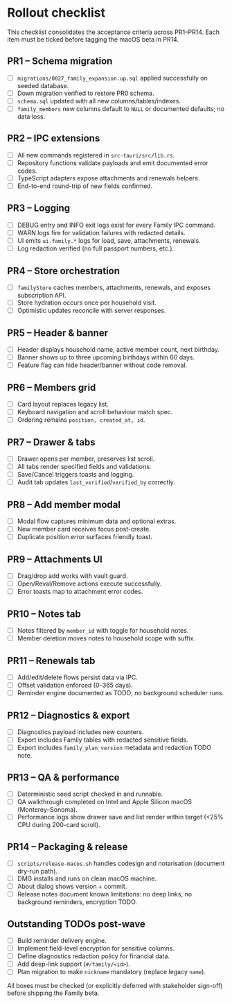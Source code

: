 # Rollout checklist

This checklist consolidates the acceptance criteria across PR1–PR14. Each item must be ticked before tagging the macOS beta in PR14.

## PR1 – Schema migration
- [ ] `migrations/0027_family_expansion.up.sql` applied successfully on seeded database.
- [ ] Down migration verified to restore PR0 schema.
- [ ] `schema.sql` updated with all new columns/tables/indexes.
- [ ] `family_members` new columns default to `NULL` or documented defaults; no data loss.

## PR2 – IPC extensions
- [ ] All new commands registered in `src-tauri/src/lib.rs`.
- [ ] Repository functions validate payloads and emit documented error codes.
- [ ] TypeScript adapters expose attachments and renewals helpers.
- [ ] End-to-end round-trip of new fields confirmed.

## PR3 – Logging
- [ ] DEBUG entry and INFO exit logs exist for every Family IPC command.
- [ ] WARN logs fire for validation failures with redacted details.
- [ ] UI emits `ui.family.*` logs for load, save, attachments, renewals.
- [ ] Log redaction verified (no full passport numbers, etc.).

## PR4 – Store orchestration
- [ ] `familyStore` caches members, attachments, renewals, and exposes subscription API.
- [ ] Store hydration occurs once per household visit.
- [ ] Optimistic updates reconcile with server responses.

## PR5 – Header & banner
- [ ] Header displays household name, active member count, next birthday.
- [ ] Banner shows up to three upcoming birthdays within 60 days.
- [ ] Feature flag can hide header/banner without code removal.

## PR6 – Members grid
- [ ] Card layout replaces legacy list.
- [ ] Keyboard navigation and scroll behaviour match spec.
- [ ] Ordering remains `position, created_at, id`.

## PR7 – Drawer & tabs
- [ ] Drawer opens per member, preserves list scroll.
- [ ] All tabs render specified fields and validations.
- [ ] Save/Cancel triggers toasts and logging.
- [ ] Audit tab updates `last_verified`/`verified_by` correctly.

## PR8 – Add member modal
- [ ] Modal flow captures minimum data and optional extras.
- [ ] New member card receives focus post-create.
- [ ] Duplicate position error surfaces friendly toast.

## PR9 – Attachments UI
- [ ] Drag/drop add works with vault guard.
- [ ] Open/Reval/Remove actions execute successfully.
- [ ] Error toasts map to attachment error codes.

## PR10 – Notes tab
- [ ] Notes filtered by `member_id` with toggle for household notes.
- [ ] Member deletion moves notes to household scope with suffix.

## PR11 – Renewals tab
- [ ] Add/edit/delete flows persist data via IPC.
- [ ] Offset validation enforced (0–365 days).
- [ ] Reminder engine documented as TODO; no background scheduler runs.

## PR12 – Diagnostics & export
- [ ] Diagnostics payload includes new counters.
- [ ] Export includes Family tables with redacted sensitive fields.
- [ ] Export includes `family_plan_version` metadata and redaction TODO note.

## PR13 – QA & performance
- [ ] Deterministic seed script checked in and runnable.
- [ ] QA walkthrough completed on Intel and Apple Silicon macOS (Monterey–Sonoma).
- [ ] Performance logs show drawer save and list render within target (<25% CPU during 200-card scroll).

## PR14 – Packaging & release
- [ ] `scripts/release-macos.sh` handles codesign and notarisation (document dry-run path).
- [ ] DMG installs and runs on clean macOS machine.
- [ ] About dialog shows version + commit.
- [ ] Release notes document known limitations: no deep links, no background reminders, encryption TODO.

## Outstanding TODOs post-wave
- [ ] Build reminder delivery engine.
- [ ] Implement field-level encryption for sensitive columns.
- [ ] Define diagnostics redaction policy for financial data.
- [ ] Add deep-link support (`#/family/<id>`).
- [ ] Plan migration to make `nickname` mandatory (replace legacy `name`).

All boxes must be checked (or explicitly deferred with stakeholder sign-off) before shipping the Family beta.
